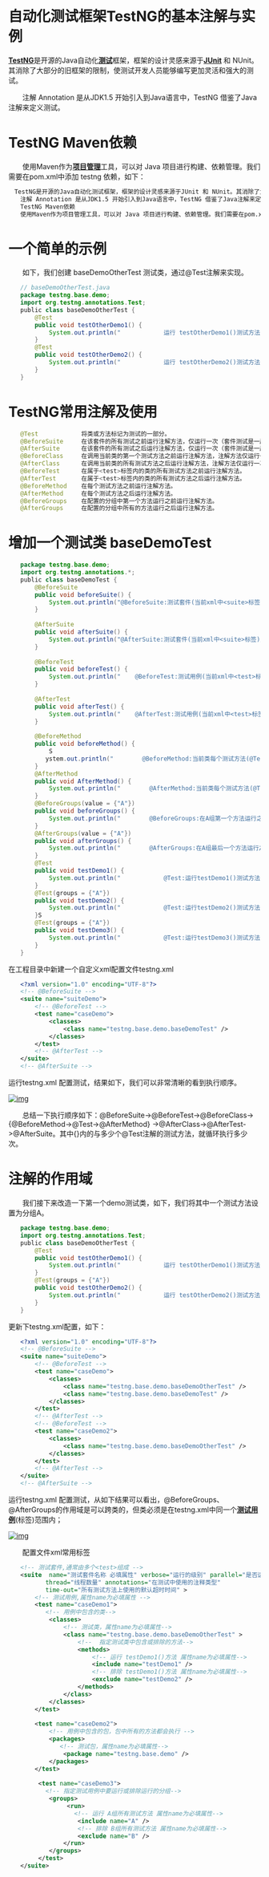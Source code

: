 # 自动化测试框架TestNG的基本注解与实例　

[**TestNG**](javascript:;)是开源的Java自动化[**测试**](javascript:;)框架，框架的设计灵感来源于[**JUnit**](javascript:;) 和 NUnit。其消除了大部分的旧框架的限制，使测试开发人员能够编写更加灵活和强大的测试。

　　注解 Annotation 是从JDK1.5 开始引入到Java语言中，TestNG 借鉴了Java注解来定义测试。

# **TestNG Maven依赖**

　　使用Maven作为[**项目管理**](javascript:;)工具，可以对 Java 项目进行构建、依赖管理。我们需要在pom.xml中添加 testng 依赖，如下：

```xml
　TestNG是开源的Java自动化测试框架，框架的设计灵感来源于JUnit 和 NUnit。其消除了大部分的旧框架的限制，使测试开发人员能够编写更加灵活和强大的测试。
　　注解 Annotation 是从JDK1.5 开始引入到Java语言中，TestNG 借鉴了Java注解来定义测试。
　　TestNG Maven依赖
　　使用Maven作为项目管理工具，可以对 Java 项目进行构建、依赖管理。我们需要在pom.xml中添加 testng 依赖，如下：
```

# **一个简单的示例**

　　如下，我们创建 baseDemoOtherTest 测试类，通过@Test注解来实现。

```java
　　// baseDemoOtherTest.java
　　package testng.base.demo;
　　import org.testng.annotations.Test;
　　public class baseDemoOtherTest {
　　    @Test
　　    public void testOtherDemo1() {
　　        System.out.println("            运行 testOtherDemo1()测试方法");
　　    }
　　    @Test
　　    public void testOtherDemo2() {
　　        System.out.println("            运行 testOtherDemo2()测试方法");
　　    }
　　}
```

# **TestNG常用注解及使用**

```java
　　@Test            将类或方法标记为测试的一部分。
　　@BeforeSuite     在该套件的所有测试之前运行注解方法，仅运行一次（套件测试是一起运行的多个测试类）。
　　@AfterSuite      在该套件的所有测试之后运行注解方法，仅运行一次（套件测试是一起运行的多个测试类）。
　　@BeforeClass     在调用当前类的第一个测试方法之前运行注解方法，注解方法仅运行一次。
　　@AfterClass      在调用当前类的所有测试方法之后运行注解方法，注解方法仅运行一次。
　　@BeforeTest      在属于<test>标签内的类的所有测试方法之前运行注解方法。
　　@AfterTest       在属于<test>标签内的类的所有测试方法之后运行注解方法。
　　@BeforeMethod    在每个测试方法之前运行注解方法。
　　@AfterMethod     在每个测试方法之后运行注解方法。
　　@BeforeGroups    在配置的分组中第一个方法运行之前运行注解方法。
　　@AfterGroups     在配置的分组中所有的方法运行之后运行注解方法。
```

# **增加一个测试类 baseDemoTest**

```java
　　package testng.base.demo;
　　import org.testng.annotations.*;
　　public class baseDemoTest {
　　    @BeforeSuite
　　    public void beforeSuite() {
　　        System.out.println("@BeforeSuite:测试套件(当前xml中<suite>标签)之前运行@BeforeSuite注释方法");
　　    }
　　  
　　    @AfterSuite
　　    public void afterSuite() {
　　        System.out.println("@AfterSuite:测试套件(当前xml中<suite>标签)之后运行@AfterSuite注释方法");
　　    }
　　  
　　    @BeforeTest
　　    public void beforeTest() {
　　        System.out.println("    @BeforeTest:测试用例(当前xml中<test>标签)之前运行@BeforeTest注释方法");
　　    }
　　  
　　    @AfterTest
　　    public void afterTest() {
　　        System.out.println("    @AfterTest:测试用例(当前xml中<test>标签)之后运行@AfterTest注释方法");
　　    }
　　  
　　    @BeforeMethod
　　    public void beforeMethod() {
　　        S
　　       ystem.out.println("        @BeforeMethod:当前类每个测试方法(@Test)之前运行@BeforeMethod注释方法");
　　    }
　　    @AfterMethod
　　    public void AfterMethod() {
　　        System.out.println("        @AfterMethod:当前类每个测试方法(@Test)之后运行@AfterMethod注释方法");
　　    }
　　    @BeforeGroups(value = {"A"})
　　    public void beforeGroups() {
　　        System.out.println("        @BeforeGroups:在A组第一个方法运行之前运行@BeforeGroups注释方法");
　　    }
　　    @AfterGroups(value = {"A"})
　　    public void afterGroups() {
　　        System.out.println("        @AfterGroups:在A组最后一个方法运行之后运行@AfterGroups注释方法");
　　    }
　　    @Test
　　    public void testDemo1() {
　　        System.out.println("            @Test:运行testDemo1()测试方法");
　　    }
　　    @Test(groups = {"A"})
　　    public void testDemo2() {
　　        System.out.println("            @Test:运行testDemo2()测试方法,归属A组");
　　    }S
　　    @Test(groups = {"A"})
　　    public void testDemo3() {
　　        System.out.println("            @Test:运行testDemo3()测试方法,归属A组");
　　    }
　　}
```

在工程目录中新建一个自定义xml配置文件testng.xml

```xml
　　<?xml version="1.0" encoding="UTF-8"?>
　　<!-- @BeforeSuite -->
　　<suite name="suiteDemo">
　　    <!-- @BeforeTest -->
　　    <test name="caseDemo">
　　        <classes>
　　            <class name="testng.base.demo.baseDemoTest" />
　　        </classes>
　　    </test>
　　    <!-- @AfterTest -->
　　</suite>
　　<!-- @AfterSuite -->
```

运行testng.xml 配置测试，结果如下，我们可以非常清晰的看到执行顺序。

[![img](http://www.51testing.com/attachments/2020/08/15326880_202008241408121uRhp.png)](http://www.51testing.com/batch.download.php?aid=115700)

　　总结一下执行顺序如下：@BeforeSuite->@BeforeTest->@BeforeClass-> {@BeforeMethod->@Test->@AfterMethod} ->@AfterClass->@AfterTest->@AfterSuite。其中{}内的与多少个@Test注解的测试方法，就循环执行多少次。

# **注解的作用域**

　　我们接下来改造一下第一个demo测试类，如下，我们将其中一个测试方法设置为分组A。

```java
　　package testng.base.demo;
　　import org.testng.annotations.Test;
　　public class baseDemoOtherTest {
　　    @Test
　　    public void testOtherDemo1() {
　　        System.out.println("            运行 testOtherDemo1()测试方法");
　　    }
　　    @Test(groups = {"A"})
　　    public void testOtherDemo2() {
　　        System.out.println("            运行 testOtherDemo2()测试方法");
　　    }
　　}
```

更新下testng.xml配置，如下：

```xml
　　<?xml version="1.0" encoding="UTF-8"?>
　　<!-- @BeforeSuite -->
　　<suite name="suiteDemo">
　　    <!-- @BeforeTest -->
　　    <test name="caseDemo">
　　        <classes>
　　            <class name="testng.base.demo.baseDemoOtherTest" />
　　            <class name="testng.base.demo.baseDemoTest" />
　　        </classes>
　　    </test>
　　    <!-- @AfterTest -->
　　    <!-- @BeforeTest -->
　　    <test name="caseDemo2">
　　        <classes>
　　            <class name="testng.base.demo.baseDemoOtherTest" />
　　        </classes>
　　    </test>
　　    <!-- @AfterTest -->
　　</suite>
　　<!-- @AfterSuite -->
```

运行testng.xml 配置测试，从如下结果可以看出，@BeforeGroups、@AfterGroups的作用域是可以跨类的，但类必须是在testng.xml中同一个[**测试用例**](javascript:;)(<test>标签)范围内；

[![img](http://www.51testing.com/attachments/2020/08/15326880_202008241408161Ipsl.png)](http://www.51testing.com/batch.download.php?aid=115701)

　　配置文件xml常用标签

```xml
　　<!-- 测试套件,通常由多个<test>组成 -->
　　<suite  name="测试套件名称 必填属性" verbose="运行的级别" parallel="是否运行多线程来运行这个套" 
　　       thread="线程数量" annotations="在测试中使用的注释类型" 
　　       time-out="所有测试方法上使用的默认超时时间" >
　　    <!-- 测试用例,属性name为必填属性 -->
　　    <test name="caseDemo1"> 
　　       <!-- 用例中包含的类-->
　　        <classes> 
　　            <!-- 测试类，属性name为必填属性-->
　　            <class name="testng.base.demo.baseDemoOtherTest" >
　　                <!--  指定测试类中包含或排除的方法-->
　　                <methods> 
　　                    <!-- 运行 testDemo1()方法 属性name为必填属性-->
　　                    <include name="testDemo1" /> 
　　                    <!-- 排除 testDemo1()方法 属性name为必填属性-->
　　                    <exclude name="testDemo2" />   
　　                </methods>   
　　            </class>
　　        </classes>
　　    </test>
　　    
　　    <test name="caseDemo2"> 
　　        <!-- 用例中包含的包，包中所有的方法都会执行 -->
　　        <packages> 
　　           <!-- 测试包，属性name为必填属性-->
　　            <package name="testng.base.demo" />
　　        </packages>
　　    </test>
　　    
　　     <test name="caseDemo3"> 
　　       <!-- 指定测试用例中要运行或排除运行的分组-->
　　        <groups>  
　　             <run> 
　　               <!-- 运行 A组所有测试方法 属性name为必填属性-->
　　                <include name="A" /> 
　　                <!-- 排除 B组所有测试方法 属性name为必填属性-->
　　                <exclude name="B" />   
　　            </run>
　　        </groups>
　　     </test>
　　</suite>
```

